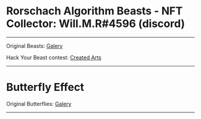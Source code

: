# Rorschach Algorithm Beasts - NFT Collector: Will.M.R#4596 (discord)

---

Original Beasts: <a href="website/original-galery.html">Galery</a>

Hack Your Beast contest: <a href="website/hack-your-beast-galery.html">Created Arts</a>

---

# Butterfly Effect

Original Butterflies: <a href="website/butterfly-effect-galery.html">Galery</a>

---